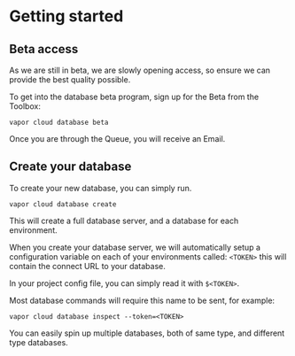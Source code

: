 # Getting started

## Beta access

As we are still in beta, we are slowly opening access, so ensure we can provide the best quality possible.

To get into the database beta program, sign up for the Beta from the Toolbox:

```
vapor cloud database beta
```

Once you are through the Queue, you will receive an Email.

## Create your database

To create your new database, you can simply run.

```
vapor cloud database create
```

This will create a full database server, and a database for each environment.

When you create your database server, we will automatically setup a configuration variable on each of your environments called: `<TOKEN>` this will contain the connect URL to your database.

In your project config file, you can simply read it with `$<TOKEN>`.

Most database commands will require this name to be sent, for example:

```
vapor cloud database inspect --token=<TOKEN>
```

You can easily spin up multiple databases, both of same type, and different type databases.
